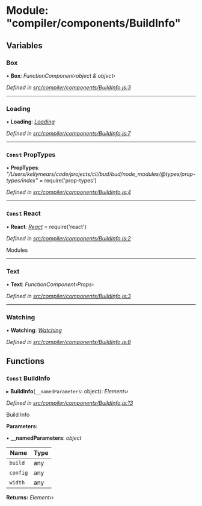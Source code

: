 # Module: "compiler/components/BuildInfo"

## Variables

###  Box

• **Box**: *FunctionComponent‹object & object›*

*Defined in [src/compiler/components/BuildInfo.js:3](https://github.com/roots/bud-support/blob/bd00b72/src/compiler/components/BuildInfo.js#L3)*

___

###  Loading

• **Loading**: *[Loading](_compiler_components_loading_.md#const-loading)*

*Defined in [src/compiler/components/BuildInfo.js:7](https://github.com/roots/bud-support/blob/bd00b72/src/compiler/components/BuildInfo.js#L7)*

___

### `Const` PropTypes

• **PropTypes**: *"/Users/kellymears/code/projects/cli/bud/bud/node_modules/@types/prop-types/index"* = require('prop-types')

*Defined in [src/compiler/components/BuildInfo.js:4](https://github.com/roots/bud-support/blob/bd00b72/src/compiler/components/BuildInfo.js#L4)*

___

### `Const` React

• **React**: *[React](_compiler_hooks_usefocusstate_.md#const-react)* = require('react')

*Defined in [src/compiler/components/BuildInfo.js:2](https://github.com/roots/bud-support/blob/bd00b72/src/compiler/components/BuildInfo.js#L2)*

Modules

___

###  Text

• **Text**: *FunctionComponent‹Props›*

*Defined in [src/compiler/components/BuildInfo.js:3](https://github.com/roots/bud-support/blob/bd00b72/src/compiler/components/BuildInfo.js#L3)*

___

###  Watching

• **Watching**: *[Watching](_compiler_components_watching_.md#const-watching)*

*Defined in [src/compiler/components/BuildInfo.js:8](https://github.com/roots/bud-support/blob/bd00b72/src/compiler/components/BuildInfo.js#L8)*

## Functions

### `Const` BuildInfo

▸ **BuildInfo**(`__namedParameters`: object): *Element‹›*

*Defined in [src/compiler/components/BuildInfo.js:13](https://github.com/roots/bud-support/blob/bd00b72/src/compiler/components/BuildInfo.js#L13)*

Build Info

**Parameters:**

▪ **__namedParameters**: *object*

Name | Type |
------ | ------ |
`build` | any |
`config` | any |
`width` | any |

**Returns:** *Element‹›*
